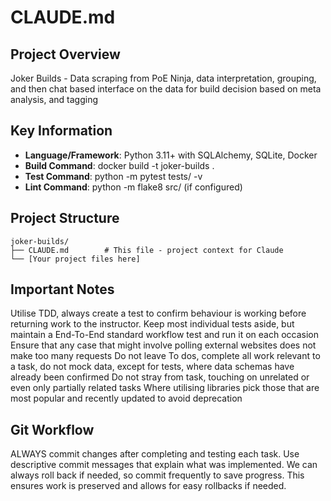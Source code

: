 # CLAUDE.md

## Project Overview

Joker Builds - Data scraping from PoE Ninja, data interpretation, grouping, and then chat based interface on the data for build decision based on meta analysis, and tagging

## Key Information

- **Language/Framework**: Python 3.11+ with SQLAlchemy, SQLite, Docker
- **Build Command**: docker build -t joker-builds .
- **Test Command**: python -m pytest tests/ -v
- **Lint Command**: python -m flake8 src/ (if configured)

## Project Structure

```
joker-builds/
├── CLAUDE.md        # This file - project context for Claude
└── [Your project files here]
```

## Important Notes

Utilise TDD, always create a test to confirm behaviour is working before returning work to the instructor. 
Keep most individual tests aside, but maintain a End-To-End standard workflow test and run it on each occasion
Ensure that any case that might involve polling external websites does not make too many requests
Do not leave To dos, complete all work relevant to a task, do not mock data, except for tests, where data schemas have already been confirmed
Do not stray from task, touching on unrelated or even only partially related tasks
Where utilising libraries pick those that are most popular and recently updated to avoid deprecation

## Git Workflow

ALWAYS commit changes after completing and testing each task.
Use descriptive commit messages that explain what was implemented.
We can always roll back if needed, so commit frequently to save progress.
This ensures work is preserved and allows for easy rollbacks if needed.